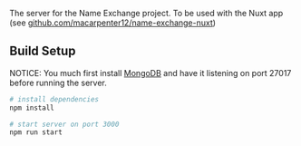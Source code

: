 The server for the Name Exchange project. To be used with the Nuxt app (see <a href="https://github.com/macarpenter12/name-exchange-nuxt">github.com/macarpenter12/name-exchange-nuxt</a>)

## Build Setup
NOTICE: You much first install <a target="_blank" rel="noopener noreferrer" href="https://www.mongodb.com">MongoDB</a> and have it listening on port 27017 before running the server.

```bash
# install dependencies
npm install

# start server on port 3000
npm run start
```
